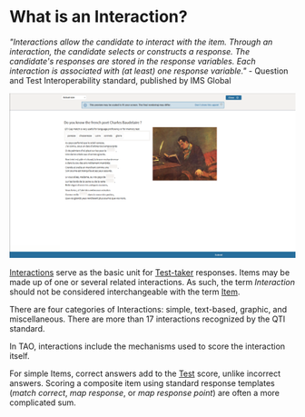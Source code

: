 <!--
created_at: 2016-12-15
authors:         
    - "Catherine Pease"
--> 

# What is an Interaction?

*"Interactions allow the candidate to interact with the item. Through an interaction, the candidate selects or constructs a response. The candidate's responses are stored in the response variables. Each interaction is associated with (at least) one response variable."* - Question and Test Interoperability standard, published by IMS Global

![Term Interaction](../resources/backend/items/preview/actual-size.png)


[Interactions](../appendix/glossary.md#interaction) serve as the basic unit for [Test-taker](../appendix/glossary.md#test-taker) responses. Items may be made up of one or several related interactions. As such, the term *Interaction* should not be considered interchangeable with the term [Item](../items/what-is-an-item.md). 

There are four categories of Interactions: simple, text-based, graphic, and miscellaneous. There are more than 17 interactions recognized by the QTI standard.

In TAO, interactions include the mechanisms used to score the interaction itself. 

For simple Items, correct answers add to the [Test](../appendix/glossary.md#test) score, unlike incorrect answers. Scoring a composite item using standard response templates (*match correct*, *map response*, or *map response point*) are often a more complicated sum.
